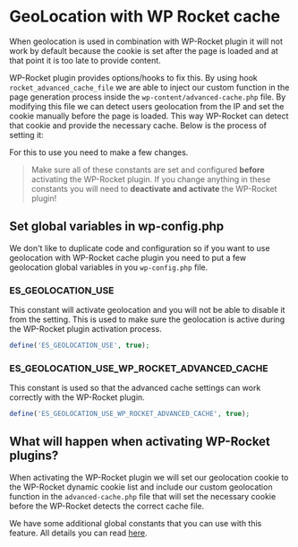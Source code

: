 # GeoLocation with WP Rocket cache

When geolocation is used in combination with WP-Rocket plugin it will not work by default because the cookie is set after the page is loaded and at that point it is too late to provide content.

WP-Rocket plugin provides options/hooks to fix this. By using hook `rocket_advanced_cache_file` we are able to inject our custom function in the page generation process inside the `wp-content/advanced-cache.php` file. By modifying this file we can detect users geolocation from the IP and set the cookie manually before the page is loaded. This way WP-Rocket can detect that cookie and provide the necessary cache. Below is the process of setting it:

For this to use you need to make a few changes.

> Make sure all of these constants are set and configured **before** activating the WP-Rocket plugin. If you change anything in these constants you will need to **deactivate and activate** the WP-Rocket plugin!

## Set global variables in wp-config.php

We don't like to duplicate code and configuration so if you want to use geolocation with WP-Rocket cache plugin you need to put a few geolocation global variables in you `wp-config.php` file.

### ES_GEOLOCATION_USE

This constant will activate geolocation and you will not be able to disable it from the setting. This is used to make sure the geolocation is active during the WP-Rocket plugin activation process.

```php
define('ES_GEOLOCATION_USE', true);
```

### ES_GEOLOCATION_USE_WP_ROCKET_ADVANCED_CACHE

This constant is used so that the advanced cache settings can work correctly with the WP-Rocket plugin.

```php
define('ES_GEOLOCATION_USE_WP_ROCKET_ADVANCED_CACHE', true);
```

## What will happen when activating WP-Rocket plugins?

When activating the WP-Rocket plugin we will set our geolocation cookie to the WP-Rocket dynamic cookie list and include our custom geolocation function in the `advanced-cache.php` file that will set the necessary cookie before the WP-Rocket detects the correct cache file.

We have some additional global constants that you can use with this feature. All details you can read [here](./../Hooks/Variables.md).
